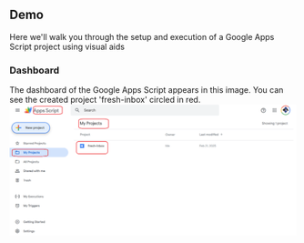 <h2>Demo</h2>
Here we'll walk you through the setup and execution of a Google Apps Script project using visual aids

<h3>Dashboard</h3> The dashboard of the Google Apps Script appears in this image. 
You can see the created project 'fresh-inbox' circled in red.



<img src='./data/figs/dashboard.png' alt='Dashboard'/>
